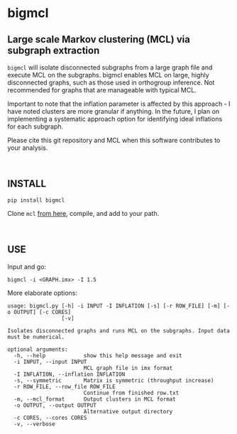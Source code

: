 # bigmcl
## Large scale Markov clustering (MCL) via subgraph extraction    

`bigmcl` will isolate disconnected subgraphs from a large graph file and execute
MCL on the subgraphs. bigmcl enables MCL on large, highly disconnected graphs, 
such as those used in orthogroup inference. Not recommended for graphs that are 
manageable with typical MCL.

Important to note that the inflation parameter is affected by this approach -
I have noted clusters are more granular if anything. In the future, I plan on
implementing a systematic approach option for identifying ideal inflations for
each subgraph.

Please cite this git repository and MCL when this software contributes to your analysis.

<br />

## INSTALL

```
pip install bigmcl
```

Clone `mcl` [from here](https://github.com/micans/mcl), compile, and add to your path.

<br />

## USE

Input and go:
```
bigmcl -i <GRAPH.imx> -I 1.5
```

More elaborate options:
```
usage: bigmcl.py [-h] -i INPUT -I INFLATION [-s] [-r ROW_FILE] [-m] [-o OUTPUT] [-c CORES]
                 [-v]

Isolates disconnected graphs and runs MCL on the subgraphs. Input data must be numerical.

optional arguments:
  -h, --help            show this help message and exit
  -i INPUT, --input INPUT
                        MCL graph file in imx format
  -I INFLATION, --inflation INFLATION
  -s, --symmetric       Matrix is symmetric (throughput increase)
  -r ROW_FILE, --row_file ROW_FILE
                        Continue from finished row.txt
  -m, --mcl_format      Output clusters in MCL format
  -o OUTPUT, --output OUTPUT
                        Alternative output directory
  -c CORES, --cores CORES
  -v, --verbose
```

